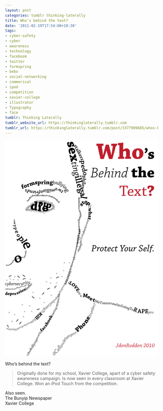 ```yaml
---
layout: post
categories: tumblr thinking-laterally
title: Who's behind the text?
date: '2011-02-19T17:54:00+10:30'
tags:
- cyber-safety
- cyber
- awareness
- technology
- facebook
- twitter
- formspring
- bebo
- social-networking
- commerical
- ipod
- competition
- xavier-college
- illustrator
- Typography
- face
tumblr: Thinking Laterally
tumblr_website_url: https://thinkinglaterally.tumblr.com
tumblr_url: https://thinkinglaterally.tumblr.com/post/3377909685/whos-behind-the-text-originally-done-for-my
---
```

 ![](/content/images/tumblr/thinking-laterally/tumblr_lgusk5hNz51qh9he3o1_1280.png)  

Who’s behind the text?

> Originally&nbsp;done for my school, Xavier College, apart of a cyber safety awareness campaign. Is now seen in every classroom at Xavier College. Won an iPod Touch from the competition.

Also seen.  
The Bunyip Newspaper  
Xavier College&nbsp;

